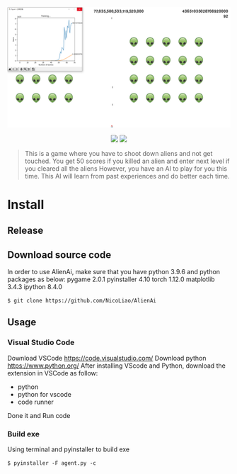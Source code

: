 <p align=center>
<img target = "banner" src="https://raw.githubusercontent.com/NicoLiao/AlienAi/main/1660395285063.png">
</p>

<p align=center>
<a target="badge" href="https://github.com/NicoLiao/AlienAi" title="python version"><img src="https://img.shields.io/badge/python-v3.9.6-blue"></a>
<a target="badge" href="https://github.com/NicoLiao/AlienAi" title="windows badge"><img src="https://img.shields.io/badge/Windows-0078D6?style=for-the-badge&logo=windows&logoColor=white" width=85/></a>  
</p>

>This is a game where you have to shoot down aliens and not get touched. You get 50 scores if you killed an alien and enter next level if you cleared all the aliens
>However, you have an AI to play for you this time. This AI will learn from past experiences and do better each time.

# Install
## Release 

## Download source code
In order to use AlienAi, make sure that you have python 3.9.6 and python packages as below:
pygame 2.0.1
pyinstaller 4.10
torch 1.12.0
matplotlib 3.4.3
ipython 8.4.0
```
$ git clone https://github.com/NicoLiao/AlienAi
```
## Usage
### Visual Studio Code
Download VSCode https://code.visualstudio.com/
Download python https://www.python.org/
After installing VScode and Python, download the extension in VSCode as follow:
* python
* python for vscode
* code runner

Done it and Run code

### Build exe
Using terminal and pyinstaller to build exe
```
$ pyinstaller -F agent.py -c
```

